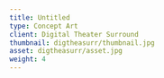 ```yaml
---
title: Untitled
type: Concept Art
client: Digital Theater Surround
thumbnail: digtheasurr/thumbnail.jpg
asset: digtheasurr/asset.jpg
weight: 4
---
```

